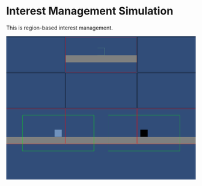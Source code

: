 # Interest Management Simulation
This is region-based interest management.

<img src="Screenshots/Sample.png">
